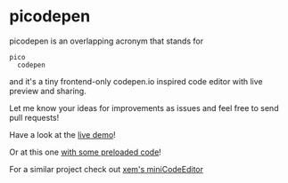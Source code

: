 # picodepen

picodepen is an overlapping acronym that stands for

    pico
      codepen

and it's a tiny frontend-only codepen.io inspired code editor with live preview and sharing.

Let me know your ideas for improvements as issues and feel free to send pull requests!

Have a look at the [live demo](http://pachacamac.github.io/picodepen)!

Or at this one [with some preloaded code](http://pachacamac.github.io/picodepen#e:eyJodG1sIjoiPGgxPkhlbGxvIHdvcmxkIDwvaDE%2BXG48cD5Bd2Vzb21lbmVzcyE8L3A%2BIiwiY3NzIjoiaDF7Y29sb3I6IHJlZDt9IiwianMiOiJkb2N1bWVudC5xdWVyeVNlbGVjdG9yKCdoMScpLmlubmVySFRNTCs9KG5ldyBEYXRlKCkpLmdldEZ1bGxZZWFyKCk7In0%3D)!


For a similar project check out [xem's miniCodeEditor](https://xem.github.io/miniCodeEditor/)
